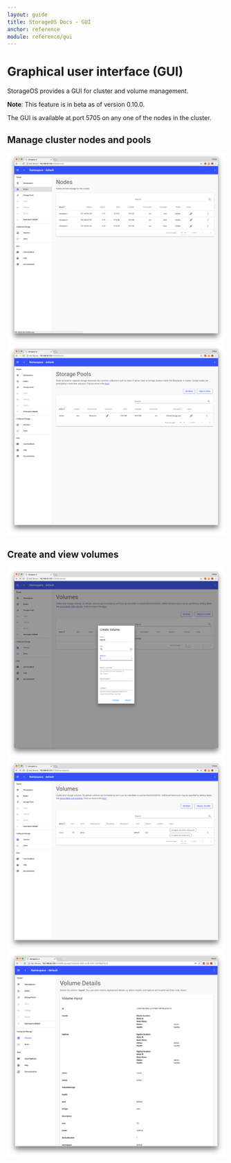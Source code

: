 ```yaml
---
layout: guide
title: StorageOS Docs - GUI
anchor: reference
module: reference/gui
---
```


# Graphical user interface (GUI)

StorageOS provides a GUI for cluster and volume management.

**Note**: This feature is in beta as of version 0.10.0.

The GUI is available at port 5705 on any one of the nodes in the cluster.

## Manage cluster nodes and pools

![image](/images/docs/gui/nodes.png)
![image](/images/docs/gui/pools.png)

## Create and view volumes

![image](/images/docs/gui/create-volume.png)
![image](/images/docs/gui/volumes.png)
![image](/images/docs/gui/volume-details.png)
